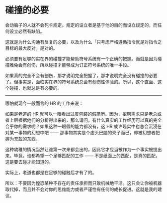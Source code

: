 # 碰撞的必要

会动脑子的人就不会死卡规定。规定的设立者是基于他的目的而设立规定的，而任何设立必然有缺陷。

这就是为什么沟通有反复的必要，以及为什么「只考虑严格遵循指令就是对指令之目标的最大反对」是对的。

必须要有足够的实在界的碰撞才能帮助符号系统有一个正确的把握。而就是因为碰撞难免会有创伤，所以碰撞才能够成为订正符号系统的唯一手段。

如果真的完全不会有创伤，那才说明完全把握了，那才说明完全没有碰撞的必要了。但事实是，面临实在界的符号系统总会有创伤性体验的。所以，这个直面、这个碰撞，也就总是有必要的。

----

哪怕就现今一般而言的 HR 的工作来说：

如果是老道的 HR 就可以一眼看出过度包装的假简历。因为，招聘需求只是老总或者上层根据他们的分析得出来的，那么请问，有什么真实的工作经历可以真的完全合乎你的需求呢？如果这种一眼假的能力都没有，这 HR 或许现实中也总会沉浸在对某一事物的幻想中吧 —— 那事物其实是个虚头巴脑的壳子而已，却被幻想者把握为充盈的东西。

这种幼稚的情况当然让谁第一次来都会出的，因此它才应当被作为一个事实被提出来。毕竟，谁都希望一个足够匹配的工作 —— 不是纸面上的匹配，是真的匹配，这是要去碰才能知道的。

实际上，老道也都是在足够的碰触后才有了的。

所以：不要因为惶恐某种不存在的责任承担而只敢机械地干活。这只会让你被机器取代掉，而且并不会对你的思维能力或者严谨性有任何的成长促进。这就是我的建议。
